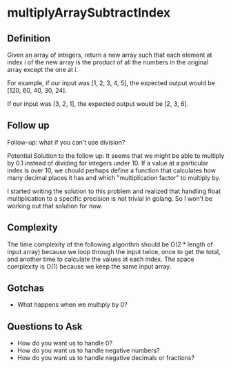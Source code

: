 # multiplyArraySubtractIndex

## Definition
Given an array of integers, return a new array such that each element at index i of the new array is the product of all the numbers in the original array except the one at i.

For example, if our input was [1, 2, 3, 4, 5], the expected output would be [120, 60, 40, 30, 24]. 

If our input was [3, 2, 1], the expected output would be [2, 3, 6].

## Follow up
Follow-up: what if you can't use division?

Potential Solution to the follow up:
It seems that we might be able to multiply by 0.1 instead of dividing for integers under 10.
If a value at a particular index is over 10, we chould perhaps define a function that calculates how many decimal places
it has and which "multiplication factor" to multiply by.

I started writing the solution to this problem and realized that handling float multiplication to a specific precision is not trivial in golang.
So I won't be working out that solution for now.


## Complexity
The time complexity of the following algorithm  should be O(2 * length of input array) because we loop through the input twice, once to get the total, and another time to calculate the values at each index.
The space complexity is O(1) because we keep the same input array.

## Gotchas
- What happens when we multiply by 0?

## Questions to Ask
- How do you want us to handle 0?
- How do you want us to handle negative numbers?
- How do you want us to handle negative decimals or fractions?

